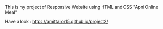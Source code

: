 This is my project of Responsive Website using HTML and CSS "Apni Online Meal"


Have a look : https://amittailor15.github.io/project2/
